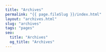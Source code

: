 ```yaml
---
title: "Archives"
permalink: "{{ page.fileSlug }}/index.html"
layout: "archives.html"
slug: "archives"
tags: "pages"
seo:
  title: "Archives"
  og_title: "Archives"
---
```



